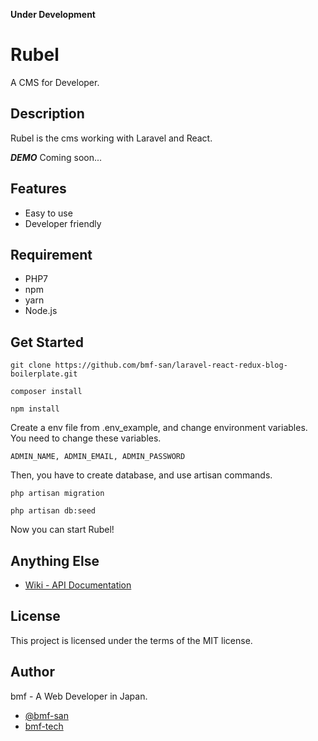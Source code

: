 **Under Development**

# Rubel
A CMS for Developer.

## Description
Rubel is the cms working with Laravel and React.

***DEMO***
Coming soon...

## Features
+ Easy to use
+ Developer friendly

## Requirement
+ PHP7
+ npm
+ yarn
+ Node.js

## Get Started
```
git clone https://github.com/bmf-san/laravel-react-redux-blog-boilerplate.git
```

```
composer install
```

```
npm install
```

Create a env file from .env_example, and change environment variables.
You need to change these variables.

```
ADMIN_NAME, ADMIN_EMAIL, ADMIN_PASSWORD
```

Then, you have to create database, and use artisan commands.

```
php artisan migration
```

```
php artisan db:seed
```

Now you can start Rubel!

## Anything Else
+ [Wiki - API Documentation](https://github.com/bmf-san/laravel-react-blog-boilerplate/wiki/API-Documentation)

## License
This project is licensed under the terms of the MIT license.

## Author
bmf - A Web Developer in Japan.

+ [@bmf-san](https://twitter.com/bmf_san)
+ [bmf-tech](http://bmf-tech.com/)
